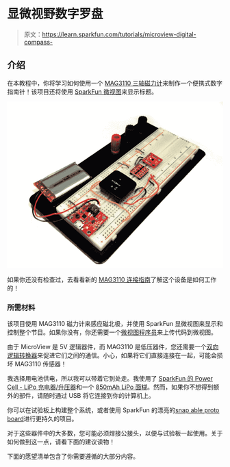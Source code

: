 # 显微视野数字罗盘

> 原文：<https://learn.sparkfun.com/tutorials/microview-digital-compass->

## 介绍

在本教程中，你将学习如何使用一个 [MAG3110 三轴磁力计](https://www.sparkfun.com/products/12670)来制作一个便携式数字指南针！该项目还将使用 [SparkFun 微视图](https://www.sparkfun.com/products/12923)来显示标题。

[![Digital Compass](img/8d02310f79af293e47a9fde784116134.png)](https://cdn.sparkfun.com/assets/learn_tutorials/1/0/6/DigitalCompass.png)

如果你还没有检查过，去看看新的 [MAG3110 连接指南](https://learn.sparkfun.com/tutorials/mag3110-magnetometer-hookup-guide-)了解这个设备是如何工作的！

### 所需材料

该项目使用 MAG3110 磁力计来感应磁北极，并使用 SparkFun 显微视图来显示和控制整个节目。如果你没有，你还需要一个[微视图程序员](https://www.sparkfun.com/products/12924)来上传代码到微视图。

由于 MicroView 是 5V 逻辑器件，而 MAG3110 是低压器件，您还需要一个[双向逻辑转换器](https://www.sparkfun.com/products/12009)来促进它们之间的通信。小心，如果将它们直接连接在一起，可能会损坏 MAG3110 传感器！

我选择用电池供电，所以我可以带着它到处走。我使用了 [SparkFun 的 Power Cell - LiPo 充电器/升压器](https://www.sparkfun.com/products/11231)和一个 [850mAh LiPo 面糊](https://www.sparkfun.com/products/341)。然而，如果你不想得到额外的部件，请随时通过 USB 将它连接到你的计算机上。

你可以在试验板上构建整个系统，或者使用 SparkFun 的漂亮的[snap able proto board](https://www.sparkfun.com/products/13268)进行更持久的项目。

对于这些器件中的大多数，您可能必须焊接公接头，以便与试验板一起使用。关于如何做到这一点，请看下面的建议读物！

下面的愿望清单包含了你需要遵循的大部分内容。